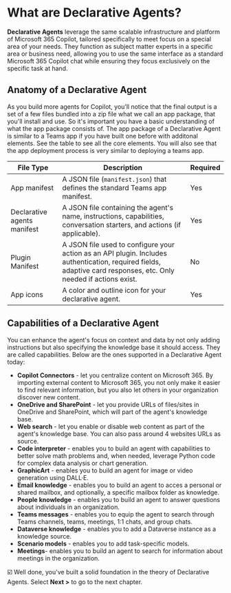 # What are Declarative Agents? 

**Declarative Agents** leverage the same scalable infrastructure and platform of Microsoft 365 Copilot, tailored specifically to meet focus on a special area of your needs. They function as subject matter experts in a specific area or business need, allowing you to use the same interface as a standard Microsoft 365 Copilot chat while ensuring they focus exclusively on the specific task at hand.

## Anatomy of a Declarative Agent

As you build more agents for Copilot, you’ll notice that the final output is a set of a few files bundled into a zip file what we call an app package, that you'll install and use. So it's important you have a basic understanding of what the app package consists of. The app package of a Declarative Agent is similar to a Teams app if you have built one before with additonal elements. See the table to see all the core elements. You will also see that the app deployment process is very similar to deploying a teams app.

| File Type                          | Description                                                                                                                                                     | Required |
|-----------------------------------|-----------------------------------------------------------------------------------------------------------------------------------------------------------------|----------|
| App manifest        | A JSON file (`manifest.json`) that defines the standard Teams app manifest.                                                                                     | Yes      |
| Declarative agents manifest        | A JSON file containing the agent's name, instructions, capabilities, conversation starters, and actions (if applicable).                                        | Yes      |
| Plugin Manifest       | A JSON file used to configure your action as an API plugin. Includes authentication, required fields, adaptive card responses, etc. Only needed if actions exist. | No       |
| App icons            | A color and outline icon for your declarative agent.                                                                            | Yes    |

## Capabilities of a Declarative Agent

You can enhance the agent's focus on context and data by not only adding instructions but also specifying the knowledge base it should access. They are called capabilities. Below are the ones supported in a Declarative Agent today: 

- **Copilot Connectors** - let you centralize content on Microsoft 365. By importing external content to Microsoft 365, you not only make it easier to find relevant information, but you also let others in your organization discover new content.
- **OneDrive and SharePoint** - let you provide URLs of files/sites in OneDrive and SharePoint, which will part of the agent's knowledge base.
- **Web search** - let you enable or disable web content as part of the agent's knowledge base. You can also pass around 4 websites URLs as source. 
- **Code interpreter** - enables you to build an agent with capabilities to better solve math problems and, when needed, leverage Python code for complex data analysis or chart generation.
- **GraphicArt** - enables you to build an agent for image or video generation using DALL·E.
- **Email knowledge** - enables you to build an agent to acces a personal or shared mailbox, and optionally, a specific mailbox folder as knowledge.
- **People knowledge** - enables you to build an agent to answer questions about individuals in an organization.
- **Teams messages** - enables you to equip the agent to search through Teams channels, teams, meetings, 1:1 chats, and group chats.
- **Dataverse knowledge** - enables you to add a Dataverse instance as a knowledge source.
- **Scenario models** - enables you to add task-specific models.
- **Meetings**- enables you to build an agent to search for information about meetings in the organization.



☑️  Well done, you've built a solid foundation in the theory of Declarative Agents. Select **Next >** to go to the next chapter.